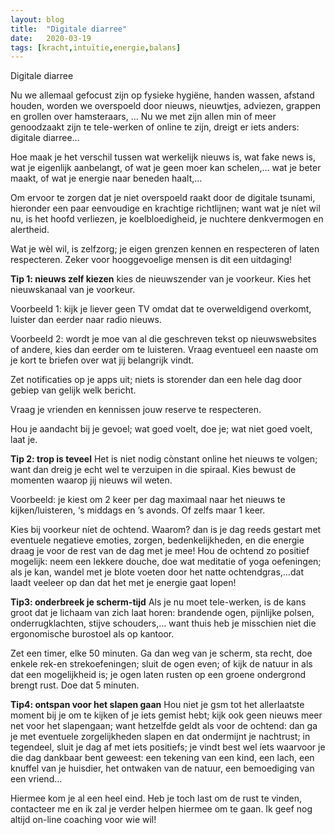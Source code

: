 ```yaml
---
layout: blog
title:  "Digitale diarree"
date:   2020-03-19
tags: [kracht,intuïtie,energie,balans]
---
```



Digitale diarree


Nu we allemaal gefocust zijn op fysieke hygiëne, handen wassen, afstand houden,  worden we overspoeld door nieuws, nieuwtjes, adviezen, grappen en grollen over hamsteraars, …
Nu we met zijn allen min of meer genoodzaakt zijn te tele-werken of online te zijn, dreigt er iets anders: digitale diarree…

Hoe maak je het verschil tussen wat werkelijk nieuws is, wat fake news is, wat je eigenlijk aanbelangt, of wat je geen moer kan schelen,… wat je beter maakt, of wat je energie naar beneden haalt,…

Om ervoor te zorgen dat je niet overspoeld raakt door de digitale tsunami, hieronder een paar eenvoudige en krachtige richtlijnen; want wat je níet wil nu, is het hoofd verliezen, je koelbloedigheid, je nuchtere denkvermogen en alertheid.

Wat je wèl wil, is zelfzorg; je eigen grenzen kennen en respecteren of laten respecteren. Zeker voor hooggevoelige mensen is dit een uitdaging!

**Tip 1: nieuws zelf kiezen**
kies de nieuwszender van je voorkeur. Kies het nieuwskanaal van je voorkeur. 

Voorbeeld 1: kijk je liever geen TV omdat dat te overweldigend overkomt, luister dan eerder naar radio nieuws. 

Voorbeeld 2: wordt je moe van al die geschreven tekst op nieuwswebsites of andere, kies dan eerder om te luisteren. Vraag eventueel een naaste om je kort te briefen over wat jij belangrijk vindt.

Zet notificaties op je apps uit; niets is storender dan een hele dag door gebiep van gelijk welk bericht.

Vraag je vrienden en kennissen jouw reserve te respecteren. 

Hou je aandacht bij je gevoel; wat goed voelt, doe je; wat niet goed voelt, laat je.


**Tip 2: trop is teveel**
Het is niet nodig cònstant online het nieuws te volgen; want dan dreig je echt wel te verzuipen in die spiraal. Kies bewust de momenten waarop jij nieuws wil weten.

Voorbeeld: je kiest om 2 keer per dag maximaal naar het nieuws te kijken/luisteren, ‘s middags en ’s avonds. Of zelfs maar 1 keer. 

Kies bij voorkeur níet de ochtend. Waarom? dan is je dag reeds gestart met eventuele negatieve emoties, zorgen, bedenkelijkheden, en die energie draag je voor de rest van de dag met je mee! 
Hou de ochtend zo positief mogelijk: neem een lekkere douche, doe wat meditatie of yoga oefeningen; als je kan, wandel met je blote voeten door het natte ochtendgras,…dat laadt veeleer op dan dat het met je energie gaat lopen!


**Tip3: onderbreek je scherm-tijd**
Als je nu moet tele-werken, is de kans groot dat je lichaam van zich laat horen: brandende ogen, pijnlijke polsen, onderrugklachten, stijve schouders,… want thuis heb je misschien niet die ergonomische burostoel als op kantoor.

Zet een timer, elke 50 minuten. Ga dan weg van je scherm, sta recht, doe enkele rek-en strekoefeningen; sluit de ogen even; of kijk de natuur in als dat een mogelijkheid is; je ogen laten rusten op een groene ondergrond brengt rust. Doe dat 5 minuten. 


**Tip4: ontspan voor het slapen gaan**
Hou niet je gsm tot het allerlaatste moment bij je om te kijken of je iets gemist hebt; kijk ook geen nieuws meer net voor het slapengaan; want hetzelfde geldt als voor de ochtend: dan ga je met eventuele zorgelijkheden slapen en dat ondermijnt je nachtrust; 
in tegendeel, sluit je dag af met iets positiefs; je vindt best wel íets waarvoor je die dag dankbaar bent geweest: een tekening van een kind, een lach, een knuffel van je huisdier, het ontwaken van de natuur, een bemoediging van een vriend…


Hiermee kom je al een heel eind. Heb je toch last om de rust te vinden, contacteer me en ik zal je verder helpen hiermee om te gaan. Ik geef nog altijd on-line coaching voor wie wil!
